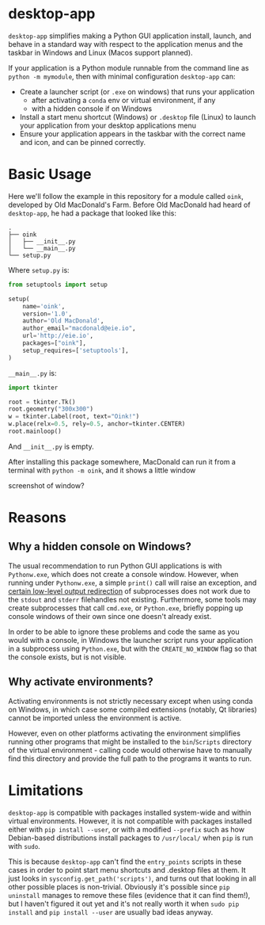 desktop-app
==========

`desktop-app` simplifies making a Python GUI application install, launch, and behave in
a standard way with respect to the application menus and the taskbar in Windows and
Linux (Macos support planned).

If your application is a Python module runnable from the command line as `python -m
mymodule`, then with minimal configuration `desktop-app` can:

* Create a launcher script (or `.exe` on windows) that runs your application
    * after activating a `conda` env or virtual environment, if any
    * with a hidden console if on Windows
* Install a start menu shortcut (Windows) or `.desktop` file (Linux) to launch your
  application from your desktop applications menu
* Ensure your application appears in the taskbar with the correct name and icon,
  and can be pinned correctly.


Basic Usage
===========

Here we'll follow the example in this repository for a module called `oink`, developed
by Old MacDonald's Farm. Before Old MacDonald had heard of `desktop-app`, he had a
package that looked like this:
```
.
├── oink
│   ├── __init__.py
│   └── __main__.py
└── setup.py
```

Where `setup.py` is:
```python
from setuptools import setup

setup(
    name='oink',
    version='1.0',
    author='Old MacDonald',
    author_email="macdonald@eie.io",
    url='http://eie.io',
    packages=["oink"],
    setup_requires=['setuptools'],
)
```

`__main__.py` is:
```python
import tkinter

root = tkinter.Tk()
root.geometry("300x300")
w = tkinter.Label(root, text="Oink!")
w.place(relx=0.5, rely=0.5, anchor=tkinter.CENTER)
root.mainloop()
```

And `__init__.py` is empty.

After installing this package somewhere, MacDonald can run it from a terminal with
`python -m oink`, and it shows a little window


screenshot of window?


Reasons
=======

Why a hidden console on Windows?
--------------------------------

The usual recommendation to run Python GUI applications is with `Pythonw.exe`, which
does not create a console window. However, when running under `Pythonw.exe`, a simple
`print()` call will raise an exception, and [certain low-level output
redirection](https://github.com/labscript-suite/lyse/issues/48#issuecomment-609371880)
of subprocesses does not work due to the `stdout` and `stderr` filehandles not existing.
Furthermore, some tools may create subprocesses that call `cmd.exe`, or `Python.exe`,
briefly popping up console windows of their own since one doesn't already exist.

In order to be able to ignore these problems and code the same as you would with a
console, in Windows the launcher script runs your application in a subprocess using
`Python.exe`, but with the `CREATE_NO_WINDOW` flag so that the console exists, but is
not visible.

Why activate environments?
--------------------------

Activating environments is not strictly necessary except when using conda on Windows, in
which case some compiled extensions (notably, Qt libraries) cannot be imported unless
the environment is active.

However, even on other platforms activating the environment simplifies running other
programs that might be installed to the `bin`/`Scripts` directory of the virtual
environment - calling code would otherwise have to manually find this directory and
provide the full path to the programs it wants to run.


Limitations
===========

`desktop-app` is compatible with packages installed system-wide and within virtual
environments. However, it is not compatible with packages installed either with `pip
install --user`, or with a modified `--prefix` such as how Debian-based distributions
install packages to `/usr/local/` when `pip` is run with `sudo`.

This is because `desktop-app` can't find the `entry_points` scripts in these cases in
order to point start menu shortcuts and .desktop files at them. It just looks in
`sysconfig.get_path('scripts')`, and turns out that looking in all other possible places
is non-trivial. Obviously it's possible since `pip uninstall` manages to remove these
files (evidence that it can find them!), but I haven't figured it out yet and it's not
really worth it when `sudo pip install` and `pip install --user` are usually bad ideas
anyway.